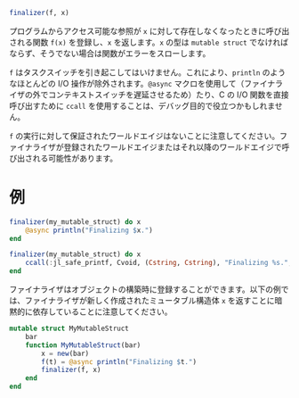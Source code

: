 ```julia
finalizer(f, x)
```

プログラムからアクセス可能な参照が `x` に対して存在しなくなったときに呼び出される関数 `f(x)` を登録し、`x` を返します。`x` の型は `mutable struct` でなければならず、そうでない場合は関数がエラーをスローします。

`f` はタスクスイッチを引き起こしてはいけません。これにより、`println` のようなほとんどの I/O 操作が除外されます。`@async` マクロを使用して（ファイナライザの外でコンテキストスイッチを遅延させるため）たり、C の I/O 関数を直接呼び出すために `ccall` を使用することは、デバッグ目的で役立つかもしれません。

`f` の実行に対して保証されたワールドエイジはないことに注意してください。ファイナライザが登録されたワールドエイジまたはそれ以降のワールドエイジで呼び出される可能性があります。

# 例

```julia
finalizer(my_mutable_struct) do x
    @async println("Finalizing $x.")
end

finalizer(my_mutable_struct) do x
    ccall(:jl_safe_printf, Cvoid, (Cstring, Cstring), "Finalizing %s.", repr(x))
end
```

ファイナライザはオブジェクトの構築時に登録することができます。以下の例では、ファイナライザが新しく作成されたミュータブル構造体 `x` を返すことに暗黙的に依存していることに注意してください。

```julia
mutable struct MyMutableStruct
    bar
    function MyMutableStruct(bar)
        x = new(bar)
        f(t) = @async println("Finalizing $t.")
        finalizer(f, x)
    end
end
```
